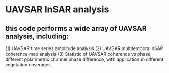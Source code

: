 # UAVSAR InSAR analysis
## this code performs a wide array of UAVSAR analysis, including:
(1) UAVSAR time series amplitude analysis
(2) UAVSAR multitemporal nSAR coherence map analysis
(3) Statistic of UAVSAR coherence vs phase, different polarimetric channel phase difference, with application in different vegetation coverages.
